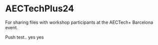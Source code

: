 # AECTechPlus24
For sharing files with workshop participants at the AECTech+ Barcelona event.

Push test.. yes yes